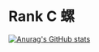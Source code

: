 # Rank C 螺

[![Anurag's GitHub stats](https://github-readme-stats.vercel.app/api?username=ctih1)](https://github.com/anuraghazra/github-readme-stats)

